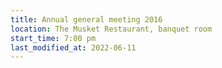 ```yaml
---
title: Annual general meeting 2016
location: The Musket Restaurant, banquet room
start_time: 7:00 pm
last_modified_at: 2022-06-11
---
```

